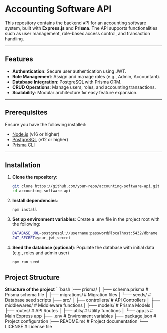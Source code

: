 # **Accounting Software API**

This repository contains the backend API for an accounting software system, built with **Express.js** and **Prisma**. The API supports functionalities such as user management, role-based access control, and transaction handling.

---

## **Features**

- **Authentication**: Secure user authentication using JWT.
- **Role Management**: Assign and manage roles (e.g., Admin, Accountant).
- **Database Integration**: PostgreSQL with Prisma ORM.
- **CRUD Operations**: Manage users, roles, and accounting transactions.
- **Scalability**: Modular architecture for easy feature expansion.

---

## **Prerequisites**

Ensure you have the following installed:

- [Node.js](https://nodejs.org/) (v16 or higher)
- [PostgreSQL](https://www.postgresql.org/) (v12 or higher)
- [Prisma CLI](https://www.prisma.io/docs/getting-started/quickstart)

---

## **Installation**

1. **Clone the repository**:

   ```bash
   git clone https://github.com/your-repo/accounting-software-api.git
   cd accounting-software-api

2. **Install dependencies**:

    ```bash
    npm install

3. **Set up environment variables**: Create a .env file in the project root with the following:

    ```bash
    DATABASE_URL=postgresql://username:password@localhost:5432/dbname
    JWT_SECRET=your_jwt_secret

4. **Seed the database (optional)**: Populate the database with initial data (e.g., roles and admin user)

    ```bash
    npm run seed

## **Project Structure**

**Structure of the project**
    ```bash
    ├── prisma/
    │   ├── schema.prisma       # Prisma schema file
    │   ├── migrations/         # Migration files
    │   └── seeds/              # Database seed scripts
    ├── src/
    │   ├── controllers/        # API Controllers
    │   ├── middlewares/        # Middleware functions
    │   ├── models/             # Prisma Models
    │   ├── routes/             # API Routes
    │   ├── utils/              # Utility functions
    │   └── app.js              # Main Express app
    ├── .env                    # Environment variables
    ├── package.json            # Project configuration
    ├── README.md               # Project documentation
    └── LICENSE                 # License file
